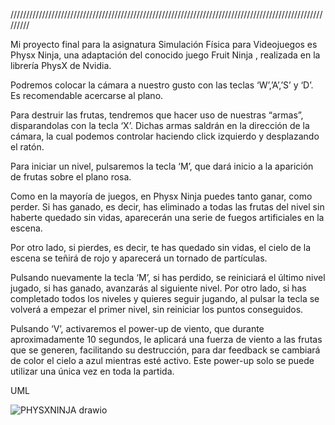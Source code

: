 /////////////////////////////////////////////////////////////////////////////////////////////////////////

Mi proyecto final para la asignatura Simulación Física para Videojuegos es Physx Ninja, una adaptación del conocido juego Fruit Ninja , realizada en la librería PhysX de Nvidia.

Podremos colocar la cámara a nuestro gusto con las teclas ‘W’,’A’,’S’ y ‘D’. Es recomendable acercarse al plano.

Para destruir las frutas, tendremos que hacer uso de nuestras “armas”, disparandolas con la tecla ‘X’. Dichas armas saldrán en la dirección de la cámara, la cual podemos controlar haciendo click izquierdo y desplazando el ratón.

Para iniciar un nivel, pulsaremos la tecla ‘M’, que dará inicio a la aparición de frutas sobre el plano rosa.

Como en la mayoría de juegos, en Physx Ninja puedes tanto ganar, como perder. Si has ganado, es decir, has eliminado a todas las frutas del nivel sin haberte quedado sin vidas, aparecerán una serie de fuegos artificiales en la escena.
 
Por otro lado, si pierdes, es decir, te has quedado sin vidas, el cielo de la escena se teñirá de rojo y aparecerá un tornado de partículas.

Pulsando nuevamente la tecla ‘M’, si has perdido, se reiniciará el último nivel jugado, si has ganado, avanzarás al siguiente nivel. Por otro lado, si has completado todos los niveles y quieres seguir jugando, al pulsar la tecla se volverá a empezar el primer nivel, sin reiniciar los puntos conseguidos. 

Pulsando ‘V’, activaremos el power-up de viento, que durante aproximadamente 10 segundos, le aplicará una fuerza de viento a las frutas que se generen, facilitando su destrucción, para dar feedback se cambiará de color el cielo a azul mientras esté activo. Este power-up solo se puede utilizar una única vez en toda la partida.

UML



![PHYSXNINJA drawio](https://user-images.githubusercontent.com/72394611/213553708-75051020-5fef-4005-89dd-aeabb154ffbf.png)
